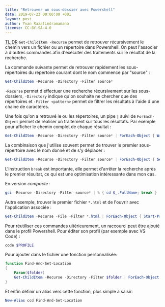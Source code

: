 ```yaml
---
title: "Retrouver un sous-dossier avec Powershell"
date: 2019-07-23 00:00:00 +001
layout: post
author: Yvan Razafindramanana
license: CC-BY-SA-4.0
---
```


<acronym title="En résumé... (Too long; Didn't Read)">TL;DR</acronym> `Get-ChildItem -Recurse`
permet de retrouver récursivement le chemin vers un fichier
ou un répertoire dans Powershell. On peut l'associer à
d'autres commandes afin d'exécuter des traitements sur
le résultat de la recherche.

<!--more-->

La commande suivante permet de retrouver rapidement les sous-répertoires du
répertoire courant dont le nom commence par "source"&nbsp;:

```powershell
Get-ChildItem -Recurse -Directory -Filter source*
```

`-Recurse` permet d'effectuer une recherche récursivement sur les sous-dossiers,
`-Directory` indique qu'on souhaite ne chercher que des répertoires
et `-Filter <pattern>` permet de filtrer les résultats à l'aide d'une
chaine de caractères.

Une fois qu'on a retrouvé le ou les répertoires, un pipe `|` suivi
de `ForEach-Object` permet de réaliser un traitement sur tous
les résultats. Par exemple pour afficher le chemin complet 
de chaque résultat&nbsp;:

```powershell
Get-ChildItem -Recurse -Directory -Filter source* | ForEach-Object { Write-Host $_.FullName }
```

La combinaison que j'utilise souvent permet de trouver le premier
sous-répertoire avec le nom donné et de s'y déplacer&nbsp;:

```powershell
Get-ChildItem -Recurse -Directory -Filter source* | ForEach-Object { Set-Location $_.FullName; break }
```

L'instruction `break` est importante, elle permet d'arrêter la recherche
après le premier résultat, ce qui est une optimisation intéressante
dans mon cas.

En version *compacte*&nbsp;:

```powershell
gci -Recurse -Directory -Filter source* | % { cd $_.FullName; break }
```

Autre exemple, trouver le premier fichier `*.html` et de l'ouvrir avec
l'application associée&nbsp;:

```powershell
Get-ChildItem -Recurse -File -Filter *.html | ForEach-Object { Start-Process $_; break }
```

Pour réutiliser ces commandes ultérieurement, un raccourci peut être ajouté
dans le profil Powershell. Pour éditer son profil (par exemple avec VS Code)&nbsp;:

```powershell
code $PROFILE
```

Pour ajouter dans le fichier une fonction personnalisée:

```powershell
function Find-And-Set-Location
{
    Param($folder)
    Get-ChildItem -Recurse -Directory -Filter $folder | ForEach-Object { Set-Location $_.FullName; break }    
}
```

Et enfin définir un alias vers cette fonction, plus simple à saisir:

```powershell
New-Alias ccd Find-And-Set-Location
```
